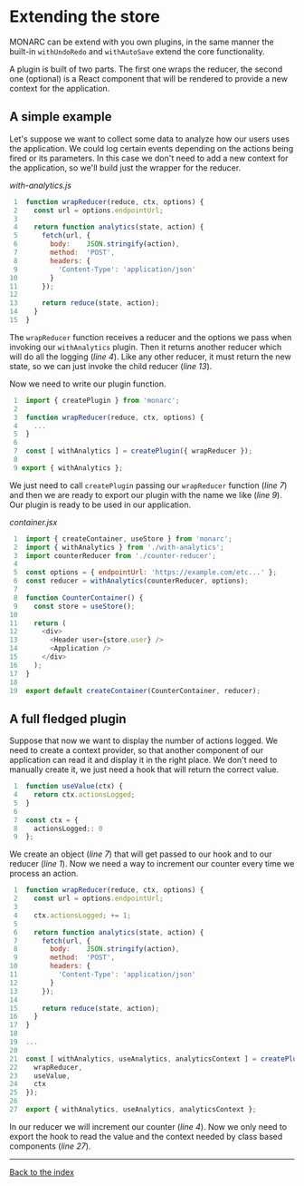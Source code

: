 # Extending the store

MONARC can be extend with you own plugins, in the same manner the built-in `withUndoRedo` and `withAutoSave` extend the core functionality.

A plugin is built of two parts. The first one wraps the reducer, the second one (optional) is a React component that will be rendered to provide a new context for the application.

## A simple example

Let's suppose we want to collect some data to analyze how our users uses the application. We could log certain events depending on the actions being fired or its parameters. In this case we don't need to add a new context for the application, so we'll build just the wrapper for the reducer.

*with-analytics.js*

```js
 1  function wrapReducer(reduce, ctx, options) {
 2    const url = options.endpointUrl;
 3
 4    return function analytics(state, action) {
 5      fetch(url, {
 6        body:    JSON.stringify(action),
 7        method:  'POST',
 8        headers: {
 9          'Content-Type': 'application/json'
10        }
11      });
12
13      return reduce(state, action);
14    }
15  }
```

The `wrapReducer` function receives a reducer and the options we pass when invoking our `withAnalytics` plugin. Then it returns another reducer which will do all the logging (*line 4*). Like any other reducer, it must return the new state, so we can just invoke the child reducer (*line 13*).

Now we need to write our plugin function.

```js
 1  import { createPlugin } from 'monarc';
 2
 3  function wrapReducer(reduce, ctx, options) {
 4    ...
 5  }
 6
 7  const [ withAnalytics ] = createPlugin({ wrapReducer });
 8
 9 export { withAnalytics };
```

We just need to call `createPlugin` passing our `wrapReducer` function (*line 7*) and then we are ready to export our plugin with the name we like (*line 9*). Our plugin is ready to be used in our application.

*container.jsx*

```jsx
 1  import { createContainer, useStore } from 'monarc';
 2  import { withAnalytics } from './with-analytics';
 3  import counterReducer from './counter-reducer';
 4
 5  const options = { endpointUrl: 'https://example.com/etc...' };
 6  const reducer = withAnalytics(counterReducer, options);
 7
 8  function CounterContainer() {
 9    const store = useStore();
10
11    return (
12      <div>
13        <Header user={store.user} />
14        <Application />
15      </div>
16    );
17  }
18
19  export default createContainer(CounterContainer, reducer);
```

## A full fledged plugin

Suppose that now we want to display the number of actions logged. We need to create a context provider, so that another component of our application can read it and display it in the right place. We don't need to manually create it, we just need a hook that will return the correct value.

```jsx
 1  function useValue(ctx) {
 4    return ctx.actionsLogged;
 5  }
 6
 7  const ctx = {
 8    actionsLogged;: 0
 9  };
```

We create an object (*line 7*) that will get passed to our hook and to our reducer (*line 1*). Now we need a way to increment our counter every time we process an action.

```jsx
 1  function wrapReducer(reduce, ctx, options) {
 2    const url = options.endpointUrl;
 3
 4    ctx.actionsLogged; += 1;
 5
 6    return function analytics(state, action) {
 7      fetch(url, {
 8        body:    JSON.stringify(action),
 9        method:  'POST',
10        headers: {
11          'Content-Type': 'application/json'
12        }
13      });
14
15      return reduce(state, action);
16    }
17  }
18
19  ...
20
21  const [ withAnalytics, useAnalytics, analyticsContext ] = createPlugin({
22    wrapReducer,
23    useValue,
24    ctx
25  });
26
27  export { withAnalytics, useAnalytics, analyticsContext };
```
In our reducer we will increment our counter (*line 4*). Now we only need to export the hook to read the value and the context needed by class based components (*line 27*).

---

[Back to the index](../README.md)
